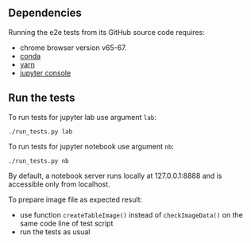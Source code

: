 ﻿<!--
    Copyright 2017 TWO SIGMA OPEN SOURCE, LLC

    Licensed under the Apache License, Version 2.0 (the "License");
    you may not use this file except in compliance with the License.
    You may obtain a copy of the License at

           http://www.apache.org/licenses/LICENSE-2.0

    Unless required by applicable law or agreed to in writing, software
    distributed under the License is distributed on an "AS IS" BASIS,
    WITHOUT WARRANTIES OR CONDITIONS OF ANY KIND, either express or implied.
    See the License for the specific language governing permissions and
    limitations under the License.
-->

## Dependencies

Running the e2e tests from its GitHub source code requires: 
* chrome browser version v65-67.
* [conda](https://www.anaconda.com/download/)
* [yarn](https://yarnpkg.com/lang/en/docs/install/)
* [jupyter console](https://github.com/jupyter/jupyter_console)

## Run the tests

To run tests for jupyter lab use argument `lab`:
```
./run_tests.py lab
```
To run tests for jupyter notebook use argument `nb`:
```
./run_tests.py nb
```

By default, a notebook server runs locally at 127.0.0.1:8888 and is accessible only from localhost. 

To prepare image file as expected result:
 - use function `createTableImage()` instead of `checkImageData()` on the same code line of test script
 - run the tests as usual